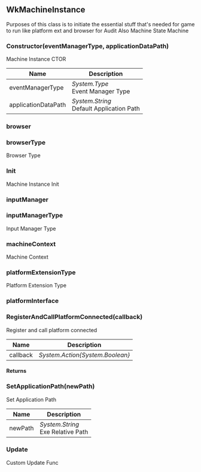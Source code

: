 
## WkMachineInstance

Purposes of this class is to initiate the essential stuff that's needed for game to run like platform ext and browser for Audit Also Machine State Machine

### Constructor(eventManagerType, applicationDataPath)

Machine Instance CTOR

| Name | Description |
| ---- | ----------- |
| eventManagerType | *System.Type*<br>Event Manager Type |
| applicationDataPath | *System.String*<br>Default Application Path |

### browser

### browserType

Browser Type

### Init

Machine Instance Init

### inputManager

### inputManagerType

Input Manager Type

### machineContext

Machine Context

### platformExtensionType

Platform Extension Type

### platformInterface

### RegisterAndCallPlatformConnected(callback)

Register and call platform connected

| Name | Description |
| ---- | ----------- |
| callback | *System.Action{System.Boolean}*<br> |

#### Returns



### SetApplicationPath(newPath)

Set Application Path

| Name | Description |
| ---- | ----------- |
| newPath | *System.String*<br>Exe Relative Path |

### Update

Custom Update Func
